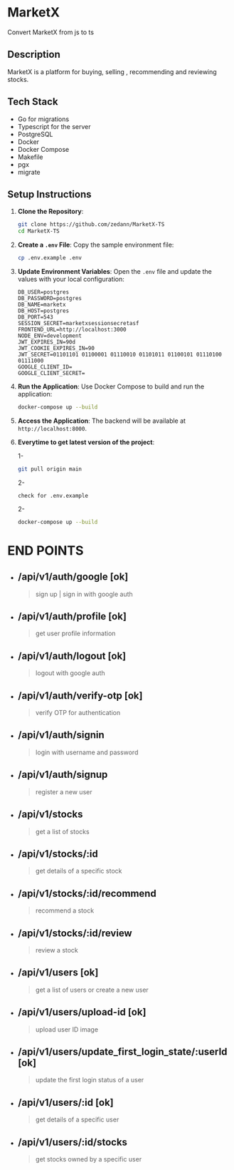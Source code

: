 # MarketX

Convert MarketX from js to ts

## Description

MarketX is a platform for buying, selling , recommending and reviewing stocks.

## Tech Stack

- Go for migrations
- Typescript for the server
- PostgreSQL
- Docker
- Docker Compose
- Makefile
- pgx
- migrate

## Setup Instructions

1. **Clone the Repository**:

   ```bash
   git clone https://github.com/zedann/MarketX-TS
   cd MarketX-TS
   ```

2. **Create a `.env` File**:
   Copy the sample environment file:

   ```bash
   cp .env.example .env
   ```

3. **Update Environment Variables**:
   Open the `.env` file and update the values with your local configuration:

   ```plaintext
   DB_USER=postgres
   DB_PASSWORD=postgres
   DB_NAME=marketx
   DB_HOST=postgres
   DB_PORT=543
   SESSION_SECRET=marketxsessionsecretasf
   FRONTEND_URL=http://localhost:3000
   NODE_ENV=development
   JWT_EXPIRES_IN=90d
   JWT_COOKIE_EXPIRES_IN=90
   JWT_SECRET=01101101 01100001 01110010 01101011 01100101 01110100 01111000
   GOOGLE_CLIENT_ID=
   GOOGLE_CLIENT_SECRET=
   ```

4. **Run the Application**:
   Use Docker Compose to build and run the application:

   ```bash
   docker-compose up --build
   ```

5. **Access the Application**:
   The backend will be available at `http://localhost:8000`.

6. **Everytime to get latest version of the project**:

   1-

   ```bash
   git pull origin main
   ```

   2-

   ```plaintext
   check for .env.example
   ```

   2-

   ```bash
   docker-compose up --build
   ```

# END POINTS

- ## /api/v1/auth/google [ok]
  > sign up | sign in with google auth
- ## /api/v1/auth/profile [ok]
  > get user profile information
- ## /api/v1/auth/logout [ok]
  > logout with google auth
- ## /api/v1/auth/verify-otp [ok]
  > verify OTP for authentication
- ## /api/v1/auth/signin
  > login with username and password
- ## /api/v1/auth/signup
  > register a new user
- ## /api/v1/stocks
  > get a list of stocks
- ## /api/v1/stocks/:id
  > get details of a specific stock
- ## /api/v1/stocks/:id/recommend
  > recommend a stock
- ## /api/v1/stocks/:id/review
  > review a stock
- ## /api/v1/users [ok]
  > get a list of users or create a new user
- ## /api/v1/users/upload-id [ok]
  > upload user ID image
- ## /api/v1/users/update_first_login_state/:userId [ok]
  > update the first login status of a user
- ## /api/v1/users/:id [ok]
  > get details of a specific user
- ## /api/v1/users/:id/stocks
  > get stocks owned by a specific user
